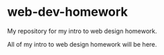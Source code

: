 # web-dev-homework
My repository for my intro to web design homework.

All of my intro to web design homework will be here. 
